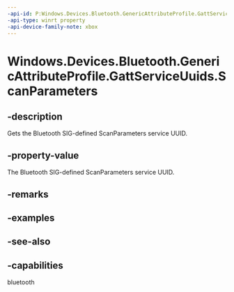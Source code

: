 ```yaml
---
-api-id: P:Windows.Devices.Bluetooth.GenericAttributeProfile.GattServiceUuids.ScanParameters
-api-type: winrt property
-api-device-family-note: xbox
---
```


<!-- Property syntax
public System.Guid ScanParameters { get; }
-->

# Windows.Devices.Bluetooth.GenericAttributeProfile.GattServiceUuids.ScanParameters

## -description
Gets the Bluetooth SIG-defined ScanParameters service UUID.

## -property-value
The Bluetooth SIG-defined ScanParameters service UUID.

## -remarks

## -examples

## -see-also

## -capabilities
bluetooth
